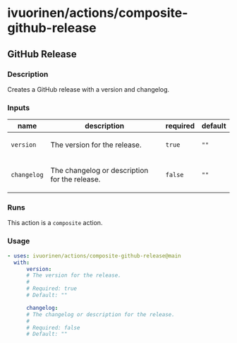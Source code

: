 # ivuorinen/actions/composite-github-release

## GitHub Release

### Description

Creates a GitHub release with a version and changelog.

### Inputs

| name        | description                                          | required | default |
|-------------|------------------------------------------------------|----------|---------|
| `version`   | <p>The version for the release.</p>                  | `true`   | `""`    |
| `changelog` | <p>The changelog or description for the release.</p> | `false`  | `""`    |

### Runs

This action is a `composite` action.

### Usage

```yaml
- uses: ivuorinen/actions/composite-github-release@main
  with:
      version:
      # The version for the release.
      #
      # Required: true
      # Default: ""

      changelog:
      # The changelog or description for the release.
      #
      # Required: false
      # Default: ""
```

